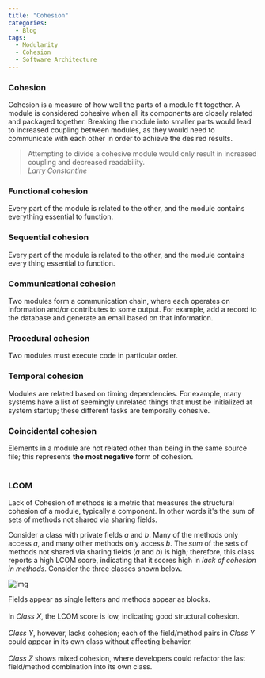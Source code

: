```yaml
---
title: "Cohesion"
categories:
  - Blog
tags:
  - Modularity
  - Cohesion
  - Software Architecture
---
```


### Cohesion 

Cohesion is a measure of how well the parts of a module fit together. A module is considered cohesive when all its components are closely related and packaged together. 
Breaking the module into smaller parts would lead to increased coupling between modules, as they would need to communicate with each other in order to achieve the desired results.

> Attempting to divide a cohesive module would only result in increased coupling and decreased readability. <br>
> <cite> Larry Constantine 

### Functional cohesion
Every part of the module is related to the other, and the module contains everything essential to function.
<br>

### Sequential cohesion
Every part of the module is related to the other, and the module contains every thing essential to function.
<br>

### Communicational cohesion
Two modules form a communication chain, where each operates on information and/or contributes to some output. For example, add a record to the database and generate an email based on that information.
<br>

### Procedural cohesion
Two modules must execute code in particular order.
<br>

### Temporal cohesion
Modules are related based on timing dependencies. For example, many systems have a list of seemingly unrelated things that must be initialized at system startup; these different tasks are temporally cohesive.
<br>

### Coincidental cohesion
Elements in a module are not related other than being in the same source file; this represents **the most negative** form of cohesion.
<br>
<br>

### LCOM

Lack of Cohesion of methods is a metric that measures the structural cohesion of a module, typically a component.
In other words it's the sum of sets of methods not shared via sharing fields.

Consider a class with private fields _a_ and _b_. Many of the methods only access _a_, and many other methods only access _b_.
The _sum_ of the sets of methods not shared via sharing fields (_a_ and _b_) is high; therefore, this class reports a high LCOM score, indicating that it scores high in _lack of cohesion in methods_.
Consider the three classes shown below.

[//]: # (![img]&#40;{{site.url}}/assets/blog_images/2023-02-28-cohesion/coupling.png&#41;)
![img]({{site.url}}/_posts/coupling.png)


Fields appear as single letters and methods appear as blocks.<br><br>
In _Class X_, the LCOM score is low, indicating good structural cohesion. <br><br>
_Class Y_, however, lacks cohesion; each of the field/method pairs in _Class Y_ could appear in its own class without affecting behavior.<br><br>
_Class Z_ shows mixed cohesion, where developers could refactor the last field/method combination into its own class.